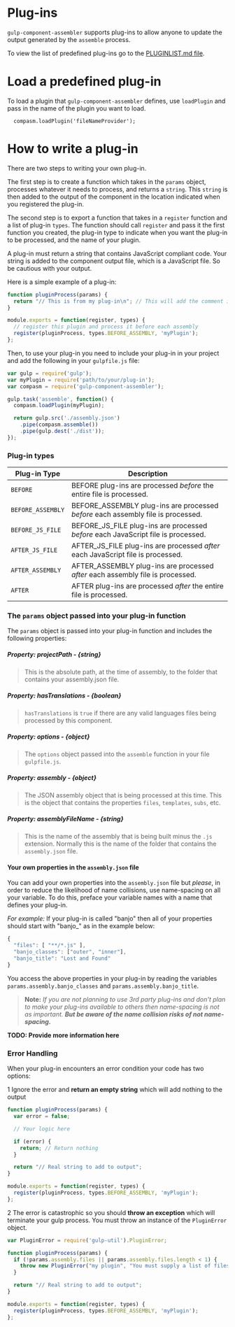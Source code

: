 Plug-ins
========

`gulp-component-assembler` supports plug-ins to allow anyone to update the output generated by the `assemble` process.

To view the list of predefined plug-ins go to the [PLUGINLIST.md file](PLUGINLIST.MD).

# Load a predefined plug-in

To load a plugin that `gulp-component-assembler` defines, use `loadPlugin` and pass in the name of the plugin you want to load.

```JS
  compasm.loadPlugin('fileNameProvider');
```

# How to write a plug-in

There are two steps to writing your own plug-in.

The first step is to create a function which takes in the `params` object, processes whatever it needs to process, and returns a `string`. This `string` is then added to the output of the component in the location indicated when you registered the plug-in.

The second step is to export a function that takes in a `register` function and a list of plug-in `types`. The function should call `register` and pass it the first function you created, the plug-in type to indicate when you want the plug-in to be processed, and the name of your plugin.

A plug-in must return a string that contains JavaScript compliant code. Your string is added to the component output file, which is a JavaScript file. So be cautious with your output.

Here is a simple example of a plug-in:

```js
function pluginProcess(params) {
  return "// This is from my plug-in\n"; // This will add the comment into the output file
}

module.exports = function(register, types) {
  // register this plugin and process it before each assembly
  register(pluginProcess, types.BEFORE_ASSEMBLY, 'myPlugin');
};
```

Then, to use your plug-in you need to include your plug-in in your project and add the following in your `gulpfile.js` file:

```js
var gulp = require('gulp');
var myPlugin = require('path/to/your/plug-in');
var compasm = require('gulp-component-assembler');

gulp.task('assemble', function() {
  compasm.loadPlugin(myPlugin);

  return gulp.src('./assembly.json')
    .pipe(compasm.assemble())
    .pipe(gulp.dest('./dist'));
});
```

### Plug-in types

| Plug-in Type | Description |
| ----------- | ----------- |
| `BEFORE` | BEFORE plug-ins are processed *before* the entire file is processed. |
| `BEFORE_ASSEMBLY` |  BEFORE_ASSEMBLY plug-ins are processed *before* each assembly file is processed. |
| `BEFORE_JS_FILE` | BEFORE_JS_FILE plug-ins are processed *before* each JavaScript file is processed. |
| `AFTER_JS_FILE` | AFTER_JS_FILE plug-ins are processed *after* each JavaScript file is processed. |
| `AFTER_ASSEMBLY` | AFTER_ASSEMBLY plug-ins are processed *after* each assembly file is processed. |
| `AFTER` | AFTER plug-ins are processed *after* the entire file is processed. |

### The `params` object passed into your plug-in function

The `params` object is passed into your plug-in function and includes the following properties:

##### Property: projectPath - *{string}*
>This is the absolute path, at the time of assembly, to the folder that contains your assembly.json file.

##### Property: hasTranslations - *{boolean}*
>`hasTranslations` is `true` if there are any valid languages files being processed by this component.

##### Property: options - *{object}*
>The `options` object passed into the `assemble` function in your file `gulpfile.js`.

##### Property: assembly - *{object}*
>The JSON assembly object that is being processed at this time. This is the object that contains the properties `files`, `templates`, `subs`, etc.

##### Property: assemblyFileName - *{string}*
>This is the name of the assembly that is being built minus the `.js` extension. Normally this is the name of the folder that contains the `assembly.json` file.

#### Your own properties in the `assembly.json` file
You can add your own properties into the `assembly.json` file but *please*, in order to reduce the likelihood of name collisions, use name-spacing on all your variable. To do this, preface your variable names with a name that defines your plug-in.

*For example:* If your plug-in is called "banjo" then all of your properties should start with "banjo_" as in the example below:

```js
{
  "files": [ "**/*.js" ],
  "banjo_classes": ["outer", "inner"],
  "banjo_title": "Lost and Found"
}
```

You access the above properties in your plug-in by reading the variables `params.assembly.banjo_classes` and `params.assembly.banjo_title`.

> **Note:** _If you are not planning to use 3rd party plug-ins and don't plan to make your plug-ins available to others then name-spacing is not as important. **But be aware of the name collision risks of not name-spacing.**_

**TODO: Provide more information here**

### Error Handling

When your plug-in encounters an error condition your code has two options:

1 Ignore the error and **return an empty string** which will add nothing to the output

```js
function pluginProcess(params) {
  var error = false;

  // Your logic here

  if (error) {
    return; // Return nothing
  }

  return "// Real string to add to output";
}

module.exports = function(register, types) {
  register(pluginProcess, types.BEFORE_ASSEMBLY, 'myPlugin');
};
```

2 The error is catastrophic so you should **throw an exception** which will terminate your gulp process. You must throw an instance of the `PluginError` object.

```js
var PluginError = require('gulp-util').PluginError;

function pluginProcess(params) {
  if (!params.assembly.files || params.assembly.files.length < 1) {
    throw new PluginError("my plugin", "You must supply a list of files");
  }

  return "// Real string to add to output";
}

module.exports = function(register, types) {
  register(pluginProcess, types.BEFORE_ASSEMBLY, 'myPlugin');
};
```
